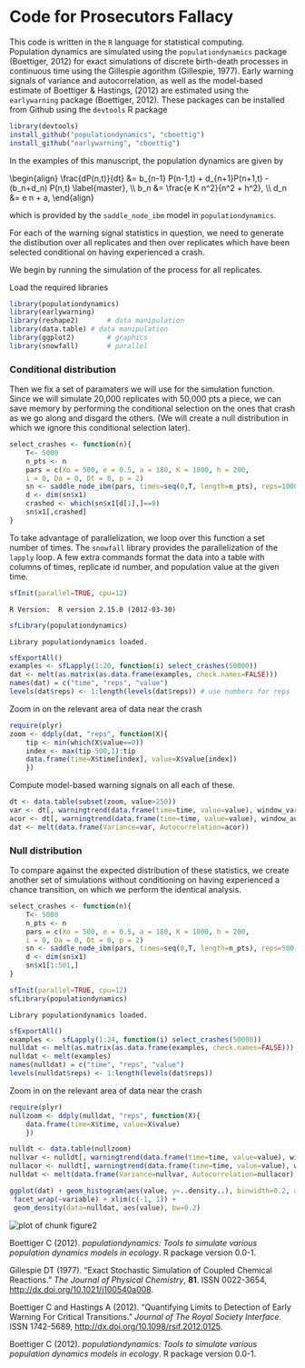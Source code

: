 

# Code for Prosecutors Fallacy 




This code is written in the `R` language for statistical computing.  
Population dynamics are simulated using the `populationdynamics` package
(Boettiger, 2012) for exact simulations of 
discrete birth-death processes in continuous time using the Gillespie
agorithm (Gillespie, 1977).  Early warning signals
of variance and autocorrelation, as well as the model-based estimate
of Boettiger & Hastings, (2012) are estimated using the 
`earlywarning` package (Boettiger, 2012).  These
packages can be installed from Github using the `devtools` R package

```r
library(devtools)
install_github("populationdynamics", "cboettig")
install_github("earlywarning", "cboettig")
```

In the examples of this manuscript, the population dynamics are given by

<div>
\begin{align}
  \frac{dP(n,t)}{dt} &= b_{n-1} P(n-1,t) + d_{n+1}P(n+1,t) - (b_n+d_n) P(n,t)  \label{master}, \\
    b_n &= \frac{e K n^2}{n^2 + h^2}, \\
    d_n &= e n + a,
\end{align}
</div>

which is provided by the `saddle_node_ibm` model in `populationdynamics`. 

For each of the warning signal statistics in question, 
we need to generate the distibution over all replicates
and then over replicates which have been selected conditional 
on having experienced a crash.  

We begin by running the simulation of the process for all replicates.  

Load the required libraries
 


```r
library(populationdynamics)
library(earlywarning)
library(reshape2)		# data manipulation
library(data.table)	# data manipulation
library(ggplot2)		# graphics
library(snowfall)		# parallel
```




### Conditional distribution

Then we fix a set of paramaters we will use for the simulation function.  Since we will simulate 20,000 replicates with 50,000 pts a piece, we can save memory by performing the conditional selection on the ones that crash as we go along and disgard the others.  (We will create a null distribution in which we ignore this conditional selection later).  




```r
select_crashes <- function(n){
	T<- 5000
	n_pts <- n
	pars = c(Xo = 500, e = 0.5, a = 180, K = 1000, h = 200,
    i = 0, Da = 0, Dt = 0, p = 2)
	sn <- saddle_node_ibm(pars, times=seq(0,T, length=n_pts), reps=1000)
	d <- dim(sn$x1)
	crashed <- which(sn$x1[d[1],]==0)
	sn$x1[,crashed] 
}
```




To take advantage of parallelization, we loop over this function a set number of times.  The `snowfall` library provides the parallelization
of the `lapply` loop.  A few extra commands format the data into a table
with columns of times, replicate id number, and population value at the
given time.




```r
sfInit(parallel=TRUE, cpu=12)
```



```
R Version:  R version 2.15.0 (2012-03-30) 

```



```r
sfLibrary(populationdynamics)
```



```
Library populationdynamics loaded.
```



```r
sfExportAll()
examples <- sfLapply(1:20, function(i) select_crashes(50000))
dat <- melt(as.matrix(as.data.frame(examples, check.names=FALSE)))
names(dat) = c("time", "reps", "value")
levels(dat$reps) <- 1:length(levels(dat$reps)) # use numbers for reps
```




Zoom in on the relevant area of data near the crash



```r
require(plyr)
zoom <- ddply(dat, "reps", function(X){
    tip <- min(which(X$value==0))
    index <- max(tip-500,1):tip
    data.frame(time=X$time[index], value=X$value[index])
    })
```






Compute model-based warning signals on all each of these.  



```r
dt <- data.table(subset(zoom, value>250))
var <- dt[, warningtrend(data.frame(time=time, value=value), window_var), by=reps]$V1
acor <- dt[, warningtrend(data.frame(time=time, value=value), window_autocorr), by=reps]$V1
dat <- melt(data.frame(Variance=var, Autocorrelation=acor))
```




### Null distribution 

To compare against the expected distribution of these statistics, we create another set of simulations without conditioning on having experienced a chance transition, on which we perform the identical analysis.  



```r
select_crashes <- function(n){
	T<- 5000
	n_pts <- n
	pars = c(Xo = 500, e = 0.5, a = 180, K = 1000, h = 200,
    i = 0, Da = 0, Dt = 0, p = 2)
	sn <- saddle_node_ibm(pars, times=seq(0,T, length=n_pts), reps=500)
	d <- dim(sn$x1)
	sn$x1[1:501,]
}
```







```r
sfInit(parallel=TRUE, cpu=12)
sfLibrary(populationdynamics)
```



```
Library populationdynamics loaded.
```



```r
sfExportAll()
examples <-  sfLapply(1:24, function(i) select_crashes(50000))
nulldat <- melt(as.matrix(as.data.frame(examples, check.names=FALSE)))
nulldat <- melt(examples)
names(nulldat) = c("time", "reps", "value")
levels(nulldat$reps) <- 1:length(levels(dat$reps)) 
```




Zoom in on the relevant area of data near the crash



```r
require(plyr)
nullzoom <- ddply(nulldat, "reps", function(X){
    data.frame(time=X$time, value=X$value)
    })
```








```r
nulldt <- data.table(nullzoom)
nullvar <- nulldt[, warningtrend(data.frame(time=time, value=value), window_var), by=reps]$V1
nullacor <- nulldt[, warningtrend(data.frame(time=time, value=value), window_autocorr), by=reps]$V1
nulldat <- melt(data.frame(Variance=nullvar, Autocorrelation=nullacor))
```






```r
ggplot(dat) + geom_histogram(aes(value, y=..density..), binwidth=0.2, alpha=.5) +
 facet_wrap(~variable) + xlim(c(-1, 1)) + 
 geom_density(data=nulldat, aes(value), bw=0.2)
```

![plot of chunk figure2](appendix/figure2.png) 


<p>Boettiger C (2012).
<EM>populationdynamics: Tools to simulate various population dynamics models in ecology</EM>.
R package version 0.0-1.

<p>Gillespie DT (1977).
&ldquo;Exact Stochastic Simulation of Coupled Chemical Reactions.&rdquo;
<EM>The Journal of Physical Chemistry</EM>, <B>81</B>.
ISSN 0022-3654, <a href="http://dx.doi.org/10.1021/j100540a008">http://dx.doi.org/10.1021/j100540a008</a>.

<p>Boettiger C and Hastings A (2012).
&ldquo;Quantifying Limits to Detection of Early Warning For Critical Transitions.&rdquo;
<EM>Journal of The Royal Society Interface</EM>.
ISSN 1742-5689, <a href="http://dx.doi.org/10.1098/rsif.2012.0125">http://dx.doi.org/10.1098/rsif.2012.0125</a>.

Boettiger C (2012). _populationdynamics: Tools to simulate various
population dynamics models in ecology_. R package version 0.0-1.


